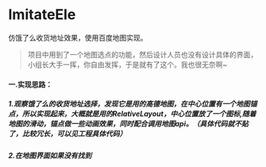 # ImitateEle
仿饿了么收货地址效果，使用百度地图实现。
>项目中用到了一个地图选点的功能，然后设计人员也没有设计具体的界面，小组长大手一挥，你自由发挥，于是就有了这个。我也很无奈啊~

#### 一.实现思路：
##### 1.观察饿了么的收货地址选择，发现它是用的高德地图，在中心位置有一个地图锚点，所以实现起来，大概就是用的RelativeLayout，中心位置放了一个图标,随着地图的滑动，锚点做一些动画效果，同时配合调用地图api。（具体代码就不贴了，比较冗长，可以见工程具体代码）


##### 2.在地图界面如果没有找到
